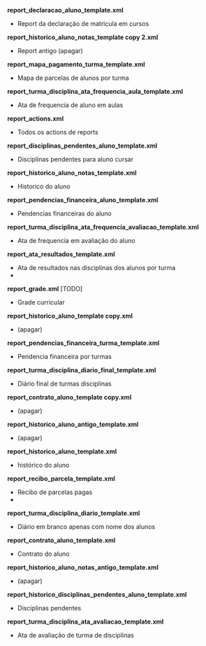 **report_declaracao_aluno_template.xml**
- Report da declaração de matricula em cursos

**report_historico_aluno_notas_template copy 2.xml**
- Report antigo (apagar)

**report_mapa_pagamento_turma_template.xml**
- Mapa de parcelas de alunos por turma

**report_turma_disciplina_ata_frequencia_aula_template.xml**
- Ata de frequencia de aluno em aulas
  
**report_actions.xml**
- Todos os actions de reports

**report_disciplinas_pendentes_aluno_template.xml**
- Disciplinas pendentes para aluno cursar

**report_historico_aluno_notas_template.xml**
- Historico do aluno
 
**report_pendencias_financeira_aluno_template.xml**
- Pendencias financeiras do aluno
  
**report_turma_disciplina_ata_frequencia_avaliacao_template.xml**
- Ata de frequencia em avaliação do aluno

**report_ata_resultados_template.xml**
- Ata de resultados nas disciplinas dos alunos por turma
- 
**report_grade.xml** [TODO]
- Grade curricular

**report_historico_aluno_template copy.xml**
- (apagar)

**report_pendencias_financeira_turma_template.xml**
- Pendencia financeira por turmas

**report_turma_disciplina_diario_final_template.xml**
- Diário final de turmas disciplinas

**report_contrato_aluno_template copy.xml**
- (apagar)

**report_historico_aluno_antigo_template.xml**
- (apagar)

**report_historico_aluno_template.xml**
- histórico do aluno

**report_recibo_parcela_template.xml**
- Recibo de parcelas pagas
- 
**report_turma_disciplina_diario_template.xml**
- Diário em branco apenas com nome dos alunos
  
**report_contrato_aluno_template.xml**
- Contrato do aluno

**report_historico_aluno_notas_antigo_template.xml**
- (apagar)

**report_historico_disciplinas_pendentes_aluno_template.xml**
- Disciplinas pendentes

**report_turma_disciplina_ata_avaliacao_template.xml**
- Ata de avaliação de turma de disciplinas